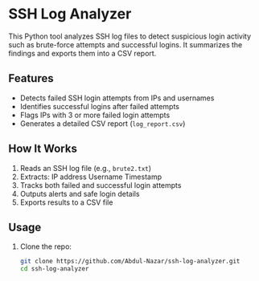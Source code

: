 # SSH Log Analyzer 

This Python tool analyzes SSH log files to detect suspicious login activity such as brute-force attempts and successful logins. It summarizes the findings and exports them into a CSV report.


##  Features

- Detects failed SSH login attempts from IPs and usernames
- Identifies successful logins after failed attempts
- Flags IPs with 3 or more failed login attempts
- Generates a detailed CSV report (`log_report.csv`)


##  How It Works

1. Reads an SSH log file (e.g., `brute2.txt`)
2. Extracts:
    IP address
    Username
    Timestamp
3. Tracks both failed and successful login attempts
4. Outputs alerts and safe login details
5. Exports results to a CSV file


##  Usage

1. Clone the repo:
   ```bash
   git clone https://github.com/Abdul-Nazar/ssh-log-analyzer.git
   cd ssh-log-analyzer
